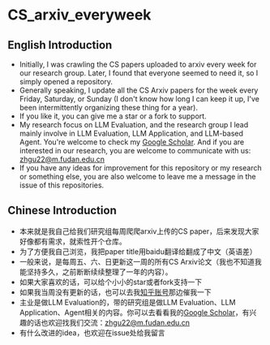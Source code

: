 # CS_arxiv_everyweek

## English Introduction
- Initially, I was crawling the CS papers uploaded to arxiv every week for our research group. Later, I found that everyone seemed to need it, so I simply opened a repository.
- Generally speaking, I update all the CS Arxiv papers for the week every Friday, Saturday, or Sunday (I don't know how long I can keep it up, I've been intermittently organizing these thing for a year).
- If you like it, you can give me a star or a fork to support.
- My research focus on LLM Evaluation, and the research group I lead mainly involve in LLM Evaluation, LLM Application, and LLM-based Agent. You're welcome to check my [Google Scholar](https://scholar.google.com/citations?user=YCfdAqEAAAAJ&hl=zh-CN). And if you are interested in our research, you are welcome to communicate with us: zhgu22@m.fudan.edu.cn
- If you have any ideas for improvement for this repository or my research or something else, you are also welcome to leave me a message in the issue of this repositories.

## Chinese Introduction
- 本来就是我自己给我们研究组每周爬爬arxiv上传的CS paper，后来发现大家好像都有需求，就索性开个仓库。
- 为了方便我自己浏览，我把paper title用baidu翻译给翻成了中文（英语差）
- 一般来说，是每周五、六、日更新这一周的所有CS Arxiv论文（我也不知道我能坚持多久，之前断断续续整理了一年的内容）。
- 如果大家喜欢的话，可以给个小小的star或者fork支持一下
- 如果我当周没有更新的话，也可以去我[知乎账号](https://www.zhihu.com/people/shou-zu-ji-qiang-bing)那边催我一下
- 主业是做LLM Evaluation的，带的研究组是做LLM Evaluation、LLM Application、Agent相关的内容。你可以去看看我的[Google Scholar](https://www.zhihu.com/people/shou-zu-ji-qiang-bing)，有兴趣的话也欢迎找我们交流：zhgu22@m.fudan.edu.cn
- 有什么改进的idea，也欢迎在issue处给我留言